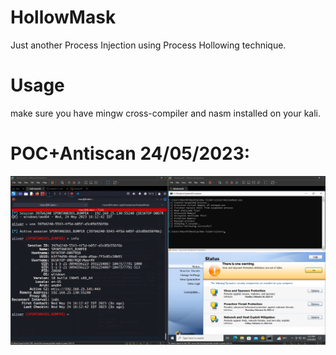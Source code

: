 # HollowMask
Just another Process Injection using Process Hollowing technique.

# Usage
make sure you have mingw cross-compiler and nasm installed on your kali.

# POC+Antiscan 24/05/2023:
![poc](https://github.com/MaorSabag/HollowMask/blob/main/pictures/symantecAV.png)
